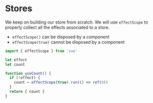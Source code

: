 # Stores

We keep on building our store from scratch.
We will use `effectScope` to properly collect all the effects associated to a store.
* `effectScope()` can be disposed by a component
* `effectScope(true)` cannot be disposed by a component

```typescript
import { effectScope } from 'vue'

let effect
let count

function useCount() {
  if (!effect) {
    count = effectScope(true).run(() => ref(0))
  }
  return { count }
}
```
